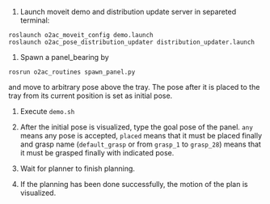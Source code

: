 1. Launch moveit demo and distribution update server in separeted terminal:
```
roslaunch o2ac_moveit_config demo.launch
roslaunch o2ac_pose_distribution_updater distribution_updater.launch
```

1. Spawn a panel_bearing by
```
rosrun o2ac_routines spawn_panel.py
```
and move to arbitrary pose above the tray. The pose after it is placed to the tray from its current position is set as initial pose.

1. Execute `demo.sh`

1. After the initial pose is visualized, type the goal pose of the panel.
`any` means any pose is accepted, `placed` means that it must be placed finally and grasp name (`default_grasp` or from `grasp_1` to `grasp_28`) means that it must be grasped finally with indicated pose.

1. Wait for planner to finish planning.

1. If the planning has been done successfully, the motion of the plan is visualized.

